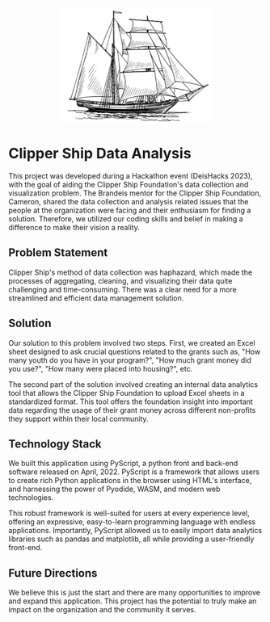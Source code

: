 <p align="center">
 <img src="logo/logo.jpg" width="300" />
</p>

# Clipper Ship Data Analysis

This project was developed during a Hackathon event (DeisHacks 2023), with the goal of aiding the Clipper Ship Foundation's data collection and visualization problem. The Brandeis mentor for the Clipper Ship Foundation, Cameron, shared the data collection and analysis related issues that the people at the organization were facing and their enthusiasm for finding a solution. Therefore, we utilized our coding skills and belief in making a difference to make their vision a reality.


## Problem Statement
Clipper Ship's method of data collection was haphazard, which made the processes of aggregating, cleaning, and visualizing their data quite challenging and time-consuming. There was a clear need for a more streamlined and efficient data management solution.
## Solution
Our solution to this problem involved two steps. First, we created an Excel sheet designed to ask crucial questions related to the grants such as, "How many youth do you have in your program?", "How much grant money did you use?", "How many were placed into housing?", etc.

The second part of the solution involved creating an internal data analytics tool that allows the Clipper Ship Foundation to upload Excel sheets in a standardized format. This tool offers the foundation insight into important data regarding the usage of their grant money across different non-profits they support within their local community.
## Technology Stack
We built this application using PyScript, a python front and back-end software released on April, 2022. PyScript is a framework that allows users to create rich Python applications in the browser using HTML's interface, and harnessing the power of Pyodide, WASM, and modern web technologies.

This robust framework is well-suited for users at every experience level, offering an expressive, easy-to-learn programming language with endless applications. Importantly, PyScript allowed us to easily import data analytics libraries such as pandas and matplotlib, all while providing a user-friendly front-end.
## Future Directions
We believe this is just the start and there are many opportunities to improve and expand this application. This project has the potential to truly make an impact on the organization and the community it serves.
